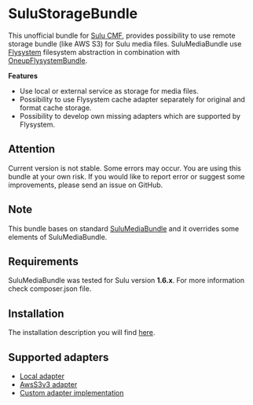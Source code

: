 # SuluStorageBundle

This unofficial bundle for [Sulu CMF](https://github.com/sulu/sulu), provides possibility to use remote storage bundle (like AWS S3) for Sulu media files.
SuluMediaBundle use [Flysystem](https://github.com/thephpleague/flysystem) filesystem abstraction in combination with [OneupFlysystemBundle](https://github.com/1up-lab/OneupFlysystemBundle).

**Features**
- Use local or external service as storage for media files.
- Possibility to use Flysystem cache adapter separately for original and format cache storage.
- Possibility to develop own missing adapters which are supported by Flysystem.

## Attention
Current version is not stable. Some errors may occur. You are using this bundle at your own risk. If you would like to report error or suggest some improvements, please send an issue on GitHub.

## Note
This bundle bases on standard [SuluMediaBundle](https://github.com/sulu/sulu/tree/develop/src/Sulu/Bundle/MediaBundle) and it overrides some elements of SuluMediaBundle.

## Requirements
SuluMediaBundle was tested for Sulu version **1.6.x**. For more information check composer.json file.

## Installation
The installation description you will find [here](Resources/doc/index.md).

## Supported adapters
- [Local adapter](Resources/doc/adapter/local_adapter.md)
- [AwsS3v3 adapter](Resources/doc/adapter/awss3v3_adapter.md)
- [Custom adapter implementation](Resources/doc/adapter/custom_adapter.md)
